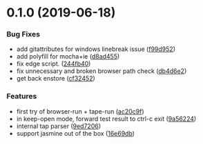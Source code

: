 # 0.1.0 (2019-06-18)


### Bug Fixes

* add gitattributes for windows linebreak issue ([f99d952](https://github.com/3cp/browser-do/commit/f99d952))
* add polyfill for mocha+ie ([d8ad455](https://github.com/3cp/browser-do/commit/d8ad455))
* fix edge script. ([244fb40](https://github.com/3cp/browser-do/commit/244fb40))
* fix unnecessary and broken browser path check ([db4d6e2](https://github.com/3cp/browser-do/commit/db4d6e2))
* get back enstore ([cf32452](https://github.com/3cp/browser-do/commit/cf32452))


### Features

* first try of browser-run + tape-run ([ac20c9f](https://github.com/3cp/browser-do/commit/ac20c9f))
* in keep-open mode, forward test result to ctrl-c exit ([9a56224](https://github.com/3cp/browser-do/commit/9a56224))
* internal tap parser ([9ed7206](https://github.com/3cp/browser-do/commit/9ed7206))
* support jasmine out of the box ([16e69db](https://github.com/3cp/browser-do/commit/16e69db))




